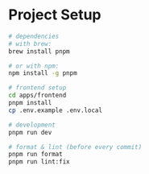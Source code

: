 # Project Setup

```bash
# dependencies
# with brew:
brew install pnpm

# or with npm:
npm install -g pnpm
```

```bash
# frontend setup
cd apps/frontend
pnpm install
cp .env.example .env.local
```

```bash
# development
pnpm run dev

# format & lint (before every commit)
pnpm run format
pnpm run lint:fix
```
